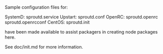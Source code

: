 Sample configuration files for:

SystemD: sproutd.service
Upstart: sproutd.conf
OpenRC:  sproutd.openrc
         sproutd.openrcconf
CentOS:  sproutd.init

have been made available to assist packagers in creating node packages here.

See doc/init.md for more information.
